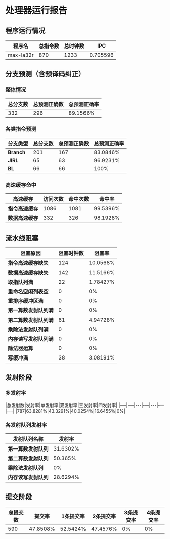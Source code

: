 # 处理器运行报告
## 程序运行情况
|程序名|总指令数|总时钟数|IPC|
|---|---|---|---|
|max-la32r|870|1233|0.705596|

## 分支预测（含预译码纠正）
### 整体情况
|总分支数|总预测正确数|总预测正确率|
|---|---|---|
|332|296|89.1566%|

### 各类指令预测
|分支类型|总分支数|总预测正确数|总预测正确率|
|---|---|---|---|
|**Branch**| 201 | 167 | 83.0846%|
|**JIRL**| 65 | 63 | 96.9231%|
|**BL**| 66 | 66 | 100%|

### 高速缓存命中
|高速缓存|访问次数|命中次数|命中率|
|---|---|---|---|
|**指令高速缓存**| 1086 | 1081 | 99.5396%|
|**数据高速缓存**| 332 | 326 | 98.1928%|
## 流水线阻塞
|阻塞原因|阻塞时钟数|阻塞率|
|---|---|---|
|**指令高速缓存缺失**| 124 | 10.0568%|
|**数据高速缓存缺失**| 142 | 11.5166%|
|**取指队列满**| 22 | 1.78427%|
|**重命名空闲列表空**|0 | 0%|
|**重排序缓冲区满**|0 | 0%|
|**第一算数发射队列满**|0 | 0%|
|**第二算数发射队列满**|61 | 4.94728%|
|**乘除法发射队列满**|0 | 0%|
|**内存读写发射队列满**|0 | 0%|
|**除法器运算**|0 | 0%|
|**写缓冲满**|38 | 3.08191%|

## 发射阶段
### 多发射率
|总发射数|发射率|单发射率|双发射率|三发射率|四发射率|
|---|---|---|---|---|---|---|
|787|63.8281%|43.3291%|40.0254%|16.6455%|0%|

### 各发射队列发射率
|发射队列名称|发射率|
|---|---|
|**第一算数发射队列**|31.6302%|
|**第二算数发射队列**|50.365%|
|**乘除法发射队列**|0%|
|**内存读写发射队列**|28.6294%|

## 提交阶段
|总提交数|提交率|1条提交率|2条提交率|3条提交率|4条提交率|
|---|---|---|---|---|---|
|590|47.8508%|52.5424%|47.4576%|0%|0%|
